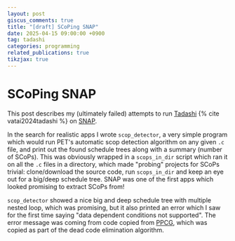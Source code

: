 ```yaml
---
layout: post
giscus_comments: true
title: "[draft] SCoPing SNAP"
date: 2025-04-15 09:00:00 +0900
tag: tadashi
categories: programming
related_publications: true
tikzjax: true
---
```


# SCoPing SNAP

This post describes my (ultimately failed) attempts to run [Tadashi](/projects/tadashi) {% cite vatai2024tadashi %} on [SNAP](https://github.com/lanl/SNAP).

In the search for realistic apps I wrote `scop_detector`, a very simple program which would run PET's automatic scop detection algorithm on any given `.c` file, and print out the found schedule trees along with a summary (number of SCoPs). This was obviously wrapped in a `scops_in_dir` script which ran it on all the `.c` files in a directory, which made "probing" projects for SCoPs trivial: clone/download the source code, run `scops_in_dir` and keep an eye out for a big/deep schedule tree.  SNAP was one of the first apps which looked promising to extract SCoPs from!

`scop_detector` showed a nice big and deep schedule tree with multiple nested loop, which was promising, but it also printed an error which I saw for the first time saying "data dependent conditions not supported". The error message was coming from code copied from [PPCG](https://repo.or.cz/ppcg.git), which was copied as part of the dead code elimination algorithm.
